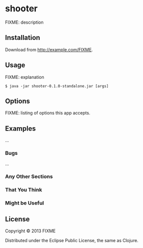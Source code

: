 # shooter

FIXME: description

## Installation

Download from http://example.com/FIXME.

## Usage

FIXME: explanation

    $ java -jar shooter-0.1.0-standalone.jar [args]

## Options

FIXME: listing of options this app accepts.

## Examples

...

### Bugs

...

### Any Other Sections
### That You Think
### Might be Useful

## License

Copyright © 2013 FIXME

Distributed under the Eclipse Public License, the same as Clojure.
